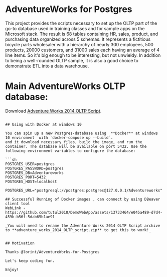 # AdventureWorks for Postgres

This project provides the scripts necessary to set up the OLTP part of the go-to database used in
training classes and for sample apps on the Microsoft stack. The result is 68 tables containing HR,
sales, product, and purchasing data organized across 5 schemas. It represents a fictitious bicycle
parts wholesaler with a hierarchy of nearly 300 employees, 500 products, 20000 customers, and 31000
sales each having an average of 4 line items. So it's big enough to be interesting, but not
unwieldy. In addition to being a well-rounded OLTP sample, it is also a good choice to demonstrate
ETL into a data warehouse.


# Main  AdventureWorks OLTP database:

Download [Adventure Works 2014 OLTP Script](https://github.com/Microsoft/sql-server-samples/releases/download/adventureworks/AdventureWorks-oltp-install-script.zip).

```

## Using with Docker at windows 10

You can spin up a new Postgres-database using  **Docker** at windows 10 enviroment  with `docker-compose up --build`. 
and it download necessary files, build the image, and run the container. The database will be available on port 5432. Use the following environment variables to configure the database:

```sh
POSTGRES_USER=postgres
POSTGRES_PASSWORD=postgres
POSTGRES_DB=Adventureworks
POSTGRES_PORT=5432
POSTGRES_HOST=localhost

POSTGRES_URL="postgresql://postgres:postgres@127.0.0.1/Adventureworks"

## Successful Running of Docker images , can connect by using DBeaver client tool 
WebLink - https://github.com/tutul2010/DemoWebApp/assets/13733464/e045a489-d7d4-459b-b56f-5dab65b1ae91 

_You will need to rename the Adventure Works 2014 OLTP Script archive to **adventure_works_2014_OLTP_script.zip** to get this to work!_


## Motivation

Thanks @lorint/AdventureWorks-for-Postgres

Let's keep coding fun.

Enjoy!
